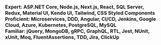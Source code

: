 <span style="font-size: 16px; font-weight: bold;">**Expert:** ASP.NET Core, Node.js, Next.js, React, SQL Server, Redux, Material UI, Kendo UI, Tailwind, CSS Styled Components</span>  
<span style="font-size: 16px; font-weight: bold;">**Proficient:** Microservices, DDD, Angular, CI/CD, Jenkins, Google Cloud, Azure, Kubernetes, PostgreSQL, MySQL</span>  
<span style="font-size: 16px; font-weight: bold;">**Familiar:** jQuery, MongoDB, gRPC, GraphQL, RTL, Jest, NUnit, xUnit, Moq, FluentAssertions, TDD, Jira, ClickUp</span>  
